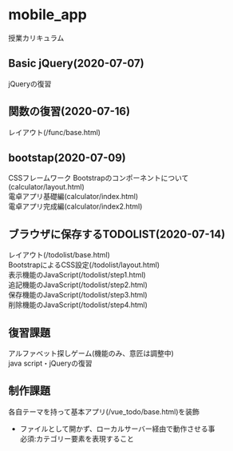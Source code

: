 # mobile_app
授業カリキュラム

## Basic jQuery(2020-07-07)
jQueryの復習

## 関数の復習(2020-07-16)
レイアウト(/func/base.html)  

## bootstap(2020-07-09)
CSSフレームワーク Bootstrapのコンポーネントについて(calculator/layout.html)  
電卓アプリ基礎編(calculator/index.html)  
電卓アプリ完成編(calculator/index2.html)  

## ブラウザに保存するTODOLIST(2020-07-14)
レイアウト(/todolist/base.html)  
BootstrapによるCSS設定(/todolist/layout.html)   
表示機能のJavaScript(/todolist/step1.html)  
追記機能のJavaScript(/todolist/step2.html)  
保存機能のJavaScript(/todolist/step3.html)  
削除機能のJavaScript(/todolist/step4.html)  

## 復習課題
アルファベット探しゲーム(機能のみ、意匠は調整中)  
java script・jQueryの復習

## 制作課題
各自テーマを持って基本アプリ(/vue_todo/base.html)を装飾  
* ファイルとして開かず、ローカルサーバー経由で動作させる事  
必須:カテゴリー要素を表現すること  
